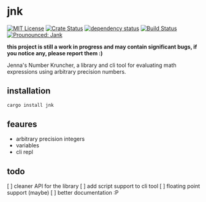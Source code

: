 # jnk

[![MIT License](https://img.shields.io/badge/License-MIT-green.svg)](https://choosealicense.com/licenses/mit/)
[![Crate Status](https://img.shields.io/crates/v/jnk.svg)](https://crates.io/crates/jnk)
[![dependency status](https://deps.rs/repo/github/Ex-32/jnk/status.svg)](https://deps.rs/repo/github/Ex-32/jnk)
[![Build Status](https://github.com/Ex-32/jnk/workflows/CI/badge.svg)](https://github.com/Ex-32/jnk/actions?workflow=CI)
[![Prounounced: Jank](https://img.shields.io/badge/Prounounced-%22Jank%22-informational)](https://shields.io/)

**this project is still a work in progress and may contain significant bugs, if you notice any, please report them :)**

Jenna's Number Kruncher, a library and cli tool for evaluating math expressions using arbitrary precision numbers.

## installation

```bash
cargo install jnk
```

## feaures

- arbitrary precision integers
- variables
- cli repl

## todo

[ ] cleaner API for the library
[ ] add script support to cli tool
[ ] floating point support (maybe)
[ ] better documentation :P

